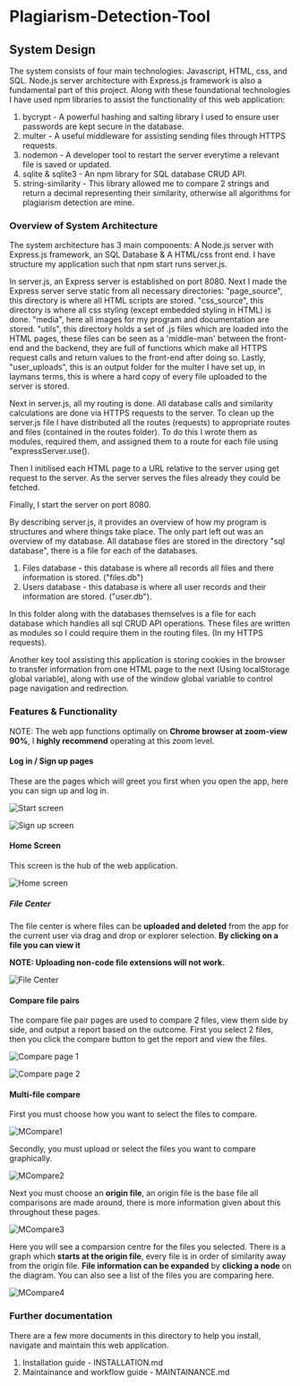 # Plagiarism-Detection-Tool

## System Design

The system consists of four main technologies: Javascript, HTML, css, and SQL. Node.js server architecture with Express.js framework is also a fundamental part of this project. Along with these foundational technologies I have used npm libraries to assist the functionality of this web application:

1. bycrypt - A powerful hashing and salting library I used to ensure user passwords are kept secure in the database.
2. multer - A useful middleware for assisting sending files through HTTPS requests.
3. nodemon - A developer tool to restart the server everytime a relevant file is saved or updated.
4. sqlite & sqlite3 - An npm library for SQL database CRUD API.
5. string-similarity - This library allowed me to compare 2 strings and return a decimal representing their similarity, otherwise all algorithms for plagiarism detection are mine.

### Overview of System Architecture

The system architecture has 3 main components: A Node.js server with Express.js framework, an SQL Database & A HTML/css front end. I have structure my application such that npm start runs server.js. 

In server.js, an Express server is established on port 8080. Next I made the Express server serve static from all necessary directories: "page_source", this directory is where all HTML scripts are stored. "css_source", this directory is where all css styling (except embedded styling in HTML) is done. "media", here all images for my program and documentation are stored. "utils", this directory holds a set of .js files which are loaded into the HTML pages, these files can be seen as a 'middle-man' between the front-end and the backend, they are full of functions which make all HTTPS request calls and return values to the front-end after doing so. Lastly, "user_uploads", this is an output folder for the multer I have set up, in laymans terms, this is where a hard copy of every file uploaded to the server is stored.

Next in server.js, all my routing is done. All database calls and similarity calculations are done via HTTPS requests to the server. To clean up the server.js file I have distributed all the routes (requests) to appropriate routes and files (contained in the routes folder). To do this I wrote them as modules, required them, and assigned them to a route for each file using "expressServer.use(). 

Then I initilised each HTML page to a URL relative to the server using get request to the server. As the server serves the files already they could be fetched.

Finally, I start the server on port 8080.

By describing server.js, it provides an overview of how my program is structures and where things take place. The only part left out was an overview of my database. All database files are stored in the directory "sql database", there is a file for each of the databases. 

1. Files database - this database is where all records all files and there information is stored. ("files.db")
2. Users database - this database is where all user records and their information are stored. ("user.db").

In this folder along with the databases themselves is a file for each database which handles all sql CRUD API operations. These files are written as modules so I could require them in the routing files. (In my HTTPS requests).

Another key tool assisting this application is storing cookies in the browser to transfer information from one HTML page to the next (Using localStorage global variable), along with use of the window global variable to control page navigation and redirection.

### Features & Functionality

NOTE: The web app functions optimally on **Chrome browser at zoom-view 90%**, I **highly recommend** operating at this zoom level.

#### Log in / Sign up pages

These are the pages which will greet you first when you open the app, here you can sign up and log in.

![Start screen](media/start_screen.png)


![Sign up screen](media/sign_up.png)

#### Home Screen

This screen is the hub of the web application.

![Home screen](media/hub.png)

##### File Center

The file center is where files can be **uploaded and deleted** from the app for the current user via drag and drop or explorer selection. **By clicking on a file you can view it**

**NOTE: Uploading non-code file extensions will not work.**

![File Center](media/file_center.png)

#### Compare file pairs

The compare file pair pages are used to compare 2 files, view them side by side, and output a report based on the outcome. First you select 2 files, then you click the compare button to get the report and view the files.

![Compare page 1](media/comp1.png)

![Compare page 2](media/comp2.png)

#### Multi-file compare

First you must choose how you want to select the files to compare.

![MCompare1](media/mcomp1.png)

Secondly, you must upload or select the files you want to compare graphically.

![MCompare2](media/mcomp2.png)

Next you must choose an **origin file**,  an origin file is the base file all comparisons are made around, there is more information given about this throughout these pages.

![MCompare3](media/mcomp3.png)

Here you will see a comparsion centre for the files you selected. There is a graph which **starts at the origin file**, every file is in order of similarity away from the origin file. **File information can be expanded** by **clicking a node** on the diagram. You can also see a list of the files you are comparing here.

![MCompare4](media/mcomp4.png)


### Further documentation

There are a few more documents in this directory to help you install, navigate and maintain this web application.

1. Installation guide - INSTALLATION.md
2. Maintainance and workflow guide - MAINTAINANCE.md

